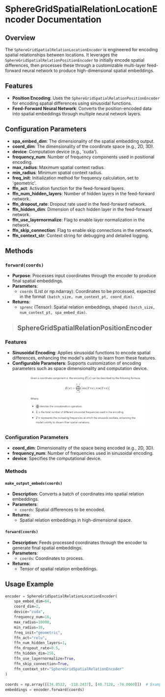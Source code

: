 # SphereGridSpatialRelationLocationEncoder Documentation

## Overview
The `SphereGridSpatialRelationLocationEncoder` is engineered for encoding spatial relationships between locations. It leverages the `SphereGridSpatialRelationPositionEncoder` to initially encode spatial differences, then processes these through a customizable multi-layer feed-forward neural network to produce high-dimensional spatial embeddings.

## Features
- **Position Encoding**: Uses the `SphereGridSpatialRelationPositionEncoder` for encoding spatial differences using sinusoidal functions.
- **Feed-Forward Neural Network**: Converts the position-encoded data into spatial embeddings through multiple neural network layers.

## Configuration Parameters
- **spa_embed_dim**: The dimensionality of the spatial embedding output.
- **coord_dim**: The dimensionality of the coordinate space (e.g., 2D, 3D).
- **device**: Computation device (e.g., 'cuda').
- **frequency_num**: Number of frequency components used in positional encoding.
- **max_radius**: Maximum spatial context radius.
- **min_radius**: Minimum spatial context radius.
- **freq_init**: Initialization method for frequency calculation, set to 'geometric'.
- **ffn_act**: Activation function for the feed-forward layers.
- **ffn_num_hidden_layers**: Number of hidden layers in the feed-forward network.
- **ffn_dropout_rate**: Dropout rate used in the feed-forward network.
- **ffn_hidden_dim**: Dimension of each hidden layer in the feed-forward network.
- **ffn_use_layernormalize**: Flag to enable layer normalization in the network.
- **ffn_skip_connection**: Flag to enable skip connections in the network.
- **ffn_context_str**: Context string for debugging and detailed logging.

## Methods
### `forward(coords)`
- **Purpose**: Processes input coordinates through the encoder to produce final spatial embeddings.
- **Parameters**:
  - `coords` (List or np.ndarray): Coordinates to be processed, expected in the format `(batch_size, num_context_pt, coord_dim)`.
- **Returns**:
  - `sprenc` (Tensor): Spatial relation embeddings, shaped `(batch_size, num_context_pt, spa_embed_dim)`.

> ## SphereGridSpatialRelationPositionEncoder

### Features
- **Sinusoidal Encoding**: Applies sinusoidal functions to encode spatial differences, enhancing the model's ability to learn from these features.
- **Configurable Parameters**: Supports customization of encoding parameters such as space dimensionality and computation device.
    <p align="center">
      <img src="../figs/sphereC+.png" alt="sphereC-plus-transformation" title="sphereC-plus-transformation" width="80%" />
    </p>
### Configuration Parameters
- **coord_dim**: Dimensionality of the space being encoded (e.g., 2D, 3D).
- **frequency_num**: Number of frequencies used in sinusoidal encoding.
- **device**: Specifies the computational device.

### Methods
#### `make_output_embeds(coords)`
- **Description**: Converts a batch of coordinates into spatial relation embeddings.
- **Parameters**:
  - `coords`: Spatial differences to be encoded.
- **Returns**:
  - Spatial relation embeddings in high-dimensional space.

#### `forward(coords)`
- **Description**: Feeds processed coordinates through the encoder to generate final spatial embeddings.
- **Parameters**:
  - `coords`: Coordinates to process.
- **Returns**:
  - Tensor of spatial relation embeddings.

## Usage Example
```python
encoder = SphereGridSpatialRelationLocationEncoder(
    spa_embed_dim=64,
    coord_dim=2,
    device="cuda",
    frequency_num=16,
    max_radius=10000,
    min_radius=10,
    freq_init="geometric",
    ffn_act="relu",
    ffn_num_hidden_layers=1,
    ffn_dropout_rate=0.5,
    ffn_hidden_dim=256,
    ffn_use_layernormalize=True,
    ffn_skip_connection=True,
    ffn_context_str="SphereGridSpatialRelationEncoder"
)

coords = np.array([[34.0522, -118.2437], [40.7128, -74.0060]])  # Example coordinate data
embeddings = encoder.forward(coords)
